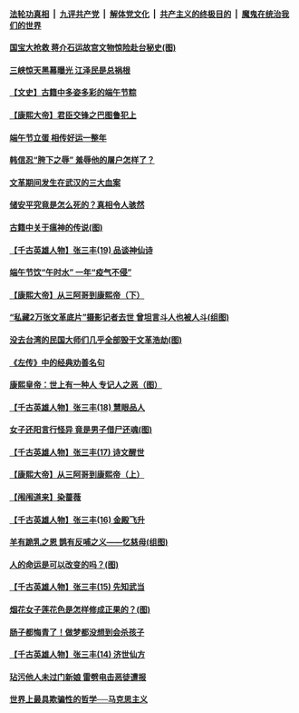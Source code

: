 ####  [法轮功真相](../../../../basic/blob/master/README.md?t=06261502) &nbsp;|&nbsp; [九评共产党](../../../../9ping.md/blob/master/README.md?t=06261502) &nbsp;|&nbsp; [解体党文化](../../../../jtdwh.md/blob/master/README.md?t=06261502)  &nbsp;|&nbsp; [共产主义的终极目的](../../../../gczydzjmd.md/blob/master/README.md?t=06261502) &nbsp;|&nbsp; [魔鬼在统治我们的世界](../../../../mgztzwmdsj.md/blob/master/README.md?t=06261502) 

#### [国宝大抢救 蒋介石运故宫文物惊险赴台秘史(图)](../pages/prog647/a102879919.md?t=06261502) 

#### [三峡惊天黑幕曝光 江泽民是总祸根](../pages/prog647/a102879913.md?t=06261502) 

#### [【文史】古籍中多姿多彩的端午节粽](../pages/prog647/a102879828.md?t=06261502) 

#### [【康熙大帝】君臣交锋之巴图鲁犯上](../pages/prog647/a102879753.md?t=06261502) 

#### [端午节立蛋 相传好运一整年](../pages/prog647/a102879414.md?t=06261502) 

#### [韩信忍“胯下之辱” 羞辱他的屠户怎样了？](../pages/prog647/a102879267.md?t=06261502) 

#### [文革期间发生在武汉的三大血案](../pages/prog647/a102879261.md?t=06261502) 

#### [储安平究竟是怎么死的？真相令人骇然](../pages/prog647/a102879255.md?t=06261502) 

#### [古籍中关于瘟神的传说(图)](../pages/prog647/a102879183.md?t=06261502) 

#### [【千古英雄人物】张三丰(19) 品谈神仙诗](../pages/prog647/a102879036.md?t=06261502) 

#### [端午节饮“午时水” 一年“疫气不侵”](../pages/prog647/a102878487.md?t=06261502) 

#### [【康熙大帝】从三阿哥到康熙帝（下）](../pages/prog647/a102878867.md?t=06261502) 

#### [“私藏2万张文革底片”摄影记者去世 曾坦言斗人也被人斗(组图)](../pages/prog647/a102878442.md?t=06261502) 

#### [没去台湾的民国大师们几乎全部毁于文革浩劫(图)](../pages/prog647/a102878438.md?t=06261502) 

#### [《左传》中的经典劝善名句](../pages/prog647/a102877510.md?t=06261502) 

#### [康熙皇帝：世上有一种人 专记人之恶（图）](../pages/prog647/a102877478.md?t=06261502) 

#### [【千古英雄人物】张三丰(18) 慧眼品人](../pages/prog647/a102877321.md?t=06261502) 

#### [女子还阳言行怪异 竟是男子借尸还魂(图)](../pages/prog647/a102876593.md?t=06261502) 

#### [【千古英雄人物】张三丰(17) 诗文醒世](../pages/prog647/a102876526.md?t=06261502) 

#### [【康熙大帝】从三阿哥到康熙帝（上）](../pages/prog647/a102876250.md?t=06261502) 

#### [【闱闱道来】染蔷薇](../pages/prog647/a102876076.md?t=06261502) 

#### [【千古英雄人物】张三丰(16) 金殿飞升](../pages/prog647/a102876032.md?t=06261502) 

#### [羊有跪乳之恩 鹊有反哺之义——忆慈母(组图)](../pages/prog647/a102875584.md?t=06261502) 

#### [人的命运是可以改变的吗？(图)](../pages/prog647/a102875576.md?t=06261502) 

#### [【千古英雄人物】张三丰(15) 先知武当](../pages/prog647/a102875425.md?t=06261502) 

#### [烟花女子莲花色是怎样修成正果的？(图)](../pages/prog647/a102874724.md?t=06261502) 

#### [肠子都悔青了！做梦都没想到会杀孩子](../pages/prog647/a102874720.md?t=06261502) 

#### [【千古英雄人物】张三丰(14) 济世仙方](../pages/prog647/a102874590.md?t=06261502) 

#### [玷污他人未过门新娘 雷劈电击恶徒遭报](../pages/prog647/a102873878.md?t=06261502) 

#### [世界上最具欺骗性的哲学──马克思主义](../pages/prog647/a102873869.md?t=06261502) 

